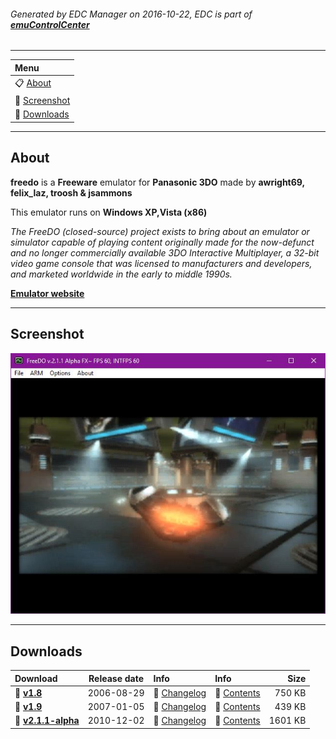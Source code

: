 ###### Generated by EDC Manager on 2016-10-22, EDC is part of [**emuControlCenter**](https://github.com/PhoenixInteractiveNL/emuControlCenter/wiki)
***
| **Menu** |
|:---------|
| :clipboard: [About](#about) |
| :sunrise: [Screenshot](#screenshot) |
| :floppy_disk: [Downloads](#downloads) |
***
## About
**freedo** is a **Freeware** emulator for **Panasonic 3DO** made by **awright69, felix_laz, troosh & jsammons**

This emulator runs on **Windows XP,Vista (x86)**

_The FreeDO (closed-source) project exists to bring about an emulator or simulator capable of playing content originally made for the now-defunct and no longer commercially available 3DO Interactive Multiplayer, a 32-bit video game console that was licensed to manufacturers and developers, and marketed worldwide in the early to middle 1990s._

[**Emulator website**](http://freedo.org)
***
## Screenshot
![](https://raw.githubusercontent.com/PhoenixInteractiveNL/edc-masterhook/master/downloadhooks/freedo/freedo_screen.jpg)
***
## Downloads
| Download | Release date  | Info       | Info       | Size       |
|:---------|:-------------:|:-----------|:-----------|-----------:|
| :floppy_disk: [**v1.8**](https://github.com/PhoenixInteractiveNL/edc-repo0001/raw/master/freedo/1.8.7z) | 2006-08-29 | :page_facing_up: [Changelog](https://github.com/PhoenixInteractiveNL/edc-repo0001/blob/master/freedo/1.8_changelog.txt) | :mag_right: [Contents](https://github.com/PhoenixInteractiveNL/edc-repo0001/blob/master/freedo/1.8_contents.txt) | 750 KB |
| :floppy_disk: [**v1.9**](https://github.com/PhoenixInteractiveNL/edc-repo0001/raw/master/freedo/1.9.7z) | 2007-01-05 | :page_facing_up: [Changelog](https://github.com/PhoenixInteractiveNL/edc-repo0001/blob/master/freedo/1.9_changelog.txt) | :mag_right: [Contents](https://github.com/PhoenixInteractiveNL/edc-repo0001/blob/master/freedo/1.9_contents.txt) | 439 KB |
| :floppy_disk: [**v2.1.1-alpha**](https://github.com/PhoenixInteractiveNL/edc-repo0001/raw/master/freedo/2.1.1-alpha.7z) | 2010-12-02 | :page_facing_up: [Changelog](https://github.com/PhoenixInteractiveNL/edc-repo0001/blob/master/freedo/2.1.1-alpha_changelog.txt) | :mag_right: [Contents](https://github.com/PhoenixInteractiveNL/edc-repo0001/blob/master/freedo/2.1.1-alpha_contents.txt) | 1601 KB |
